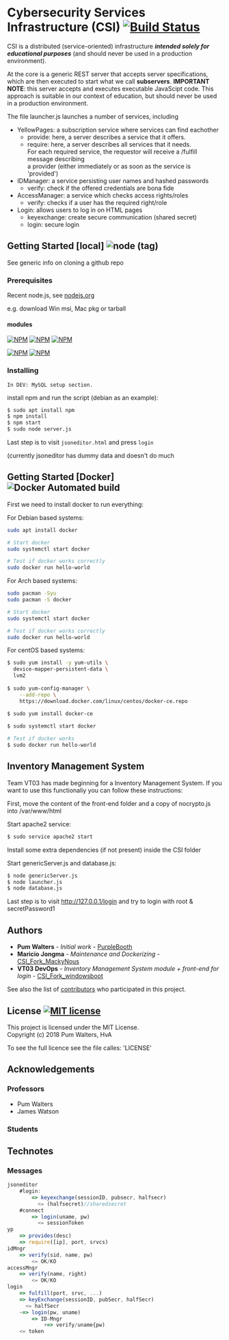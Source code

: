 # Cybersecurity Services Infrastructure (CSI) [![Build Status](https://travis-ci.org/MackyNous/CSI.svg?branch=master)](https://travis-ci.org/MackyNous/CSI)

CSI is a distributed (service-oriented) infrastructure ***intended solely for 
educational purposes*** (and should never be used in a production environment).

At the core is a generic REST server that accepts server specifications,
which are then executed to start what we call **subservers**.
**IMPORTANT NOTE**: this server accepts and executes executable
JavaScipt code. This approach is suitable in our context of education,
but should never be used in a production environment.

The file launcher.js launches a number of services, including

* YellowPages: a subscription service where services can find eachother
	* provide: here, a server describes a service that it offers.
	* require: here, a server describes all services that it needs.  
		For each required service, the requestor will receive a /fulfill message describing  
		a provider (either immediately or as soon as the service is 'provided')
* IDManager: a service persisting user names and hashed passwords
	* verify: check if the offered credentials are bona fide
* AccessManager: a service which checks access rights/roles
	* verify: checks if a user has the required right/role
* Login: allows users to log in on HTML pages
	* keyexchange: create secure communication (shared secret)
	* login: secure login

## Getting Started [local] ![node (tag)](https://img.shields.io/node/v/passport/latest.svg) 

See generic info on cloning a github repo

### Prerequisites 

Recent node.js, see [nodejs.org](https://nodejs.org/en/)

e.g. download Win msi, Mac pkg or tarball

#### modules
[![NPM](https://nodei.co/npm/hapi.png?compact=true)](https://nodei.co/npm/hapi/) [![NPM](https://nodei.co/npm/request-promise.png?compact=true)](https://nodei.co/npm/request-promise/) [![NPM](https://nodei.co/npm/request.png?compact=true)](https://nodei.co/npm/request/) 

[![NPM](https://nodei.co/npm/inert.png?compact=true)](https://nodei.co/npm/inert/) [![NPM](https://nodei.co/npm/load-json-file.png?compact=true)](https://nodei.co/npm/load-json-file/)


### Installing

```
In DEV: MySQL setup section. 
```

install npm and run the script (debian as an example): 
```zsh
$ sudo apt install npm
$ npm install 
$ npm start
$ sudo node server.js
```
Last step is to visit `jsoneditor.html` and press `login`

(currently jsoneditor has dummy data and doesn't do much

## Getting Started [Docker] ![Docker Automated build](https://img.shields.io/docker/automated/jrottenberg/ffmpeg.svg) 

First we need to install docker to run everything:

For Debian based systems:
```zsh
sudo apt install docker

# Start docker
sudo systemctl start docker

# Test if docker works correctly
sudo docker run hello-world
```

For Arch based systems:
```zsh
sudo pacman -Syu
sudo pacman -S docker

# Start docker
sudo systemctl start docker

# Test if docker works correctly
sudo docker run hello-world
```

For centOS based systems: 
```zsh
$ sudo yum install -y yum-utils \
  device-mapper-persistent-data \
  lvm2
  
$ sudo yum-config-manager \
    --add-repo \
    https://download.docker.com/linux/centos/docker-ce.repo
    
$ sudo yum install docker-ce

$ sudo systemctl start docker

# Test if docker works
$ sudo docker run hello-world
```
## Inventory Management System
Team VT03 has made beginning for a Inventory Management System. If you want to use this functionaliy you can follow these instructions:

First, move the content of the front-end folder and a copy of nocrypto.js into /var/www/html

Start apache2 service:
```zsh
$ sudo service apache2 start
```

Install some extra dependencies (if not present) inside the CSI folder 

Start genericServer.js and database.js:
```zsh
$ node genericServer.js
$ node launcher.js
$ node database.js

```

Last step is to visit http://127.0.0.1/login and try to login with root & secretPassword1




## Authors

* **Pum Walters** - *Initial work* - [PurpleBooth](https://github.com/PurpleBooth)
* **Maricio Jongma** - *Maintenance and Dockerizing* - [CSI_Fork_MackyNous](https://github.com/MackyNous/CSI)
* **VT03 DevOps** - *Inventory Management System module + front-end for login* - [CSI_Fork_windowsboot](https://github.com/windowsboot/CSI)

See also the list of [contributors](https://github.com/MackyNous/CSI/graphs/contributors) who participated in this project.

## License [![MIT license](http://img.shields.io/badge/license-MIT-brightgreen.svg)](http://opensource.org/licenses/MIT)

This project is licensed under the MIT License.  
Copyright (c) 2018 Pum Walters, HvA

To see the full licence see the file calles: 'LICENSE' 


## Acknowledgements

### Professors

* Pum Walters
* James Watson

### Students

## Technotes

### Messages

```js
jsoneditor
	#login:
		=> keyexchange(sessionID, pubsecr, halfsecr)
		  <= (halfsecret)//sharedsecret
	#connect
		=> login(uname, pw)
		  <= sessionToken
yp
	=> provides(desc)
	=> require([ip], port, srvcs)
idMngr
	=> verify(sid, name, pw)
		<= OK/KO
accessMngr
	=> verify(name, right)
		<= OK/KO
login
	=> fulfill(port, srvc, ...)
	=> keyExchange(sessionID, pubSecr, halfSecr)
	  <= halfSecr
	~=> login(pw, uname)
		=> ID-Mngr
			+=> verify/uname{pw)
	<= token
```	
